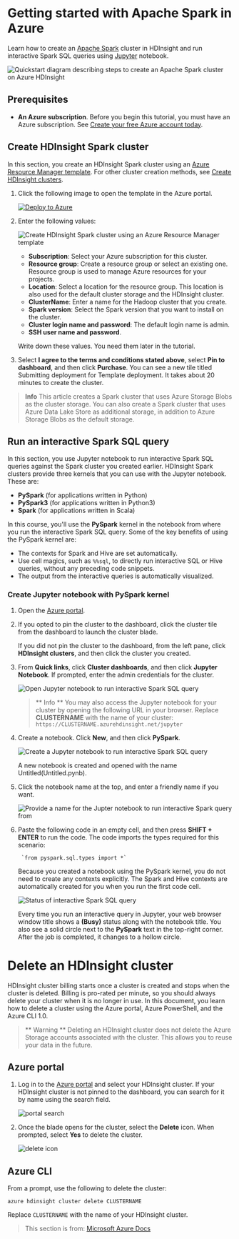 # Getting started with Apache Spark in Azure

Learn how to create an [Apache Spark](hdinsight-apache-spark-overview.md) cluster in HDInsight and run interactive Spark SQL queries using [Jupyter](https://jupyter.org) notebook.

![Quickstart diagram describing steps to create an Apache Spark cluster on Azure HDInsight](hdinsight-spark-quickstart-interactive-spark-query-flow.png "Spark quickstart using Apache Spark in HDInsight. Steps illustrated: create a cluster; run Spark interactive query")

## Prerequisites

* **An Azure subscription**. Before you begin this tutorial, you must have an Azure subscription. See [Create your free Azure account today](https://azure.microsoft.com/free).

## Create HDInsight Spark cluster

In this section, you create an HDInsight Spark cluster using an [Azure Resource Manager template](https://azure.microsoft.com/resources/templates/101-hdinsight-spark-linux/). For other cluster creation methods, see [Create HDInsight clusters](hdinsight-hadoop-provision-linux-clusters.md).

1. Click the following image to open the template in the Azure portal.         

    <a href="https://portal.azure.com/#create/Microsoft.Template/uri/https%3A%2F%2Fraw.githubusercontent.com%2FAzure%2Fazure-quickstart-templates%2Fmaster%2F101-hdinsight-spark-linux%2Fazuredeploy.json" target="_blank"><img src="deploy-to-azure.png" alt="Deploy to Azure"></a>

2. Enter the following values:

    ![Create HDInsight Spark cluster using an Azure Resource Manager template](create-spark-cluster-in-hdinsight-using-azure-resource-manager-template.png "Create Spark cluster in HDInsight using an Azure Resource Manager template")

	* **Subscription**: Select your Azure subscription for this cluster.
	* **Resource group**: Create a resource group or select an existing one. Resource group is used to manage Azure resources for your projects.
	* **Location**: Select a location for the resource group.  This location is also used for the default cluster storage and the HDInsight cluster.
	* **ClusterName**: Enter a name for the Hadoop cluster that you create.
	* **Spark version**: Select the Spark version that you want to install on the cluster.
	* **Cluster login name and password**: The default login name is admin.
	* **SSH user name and password**.

   Write down these values.  You need them later in the tutorial.

3. Select **I agree to the terms and conditions stated above**, select **Pin to dashboard**, and then click **Purchase**. You can see a new tile titled Submitting deployment for Template deployment. It takes about 20 minutes to create the cluster.

> **Info** This article creates a Spark cluster that uses Azure Storage Blobs as the cluster storage. You can also create a Spark cluster that uses Azure Data Lake Store as additional storage, in addition to Azure Storage Blobs as the default storage.

## Run an interactive Spark SQL query

In this section, you use Jupyter notebook to run interactive Spark SQL queries against the Spark cluster you created earlier. HDInsight Spark clusters provide three kernels that you can use with the Jupyter notebook. These are:

* **PySpark** (for applications written in Python)
* **PySpark3** (for applications written in Python3)
* **Spark** (for applications written in Scala)

In this course, you'll use the **PySpark** kernel in the notebook from where you run the interactive Spark SQL query. Some of the key benefits of using the PySpark kernel are:

* The contexts for Spark and Hive are set automatically.
* Use cell magics, such as `%%sql`, to directly run interactive SQL or Hive queries, without any preceding code snippets.
* The output from the interactive queries is automatically visualized.

### Create Jupyter notebook with PySpark kernel

1. Open the [Azure portal](https://portal.azure.com/).

2. If you opted to pin the cluster to the dashboard, click the cluster tile from the dashboard to launch the cluster blade.

	If you did not pin the cluster to the dashboard, from the left pane, click **HDInsight clusters**, and then click the cluster you created.

3. From **Quick links**, click **Cluster dashboards**, and then click **Jupyter Notebook**. If prompted, enter the admin credentials for the cluster.

   ![Open Jupyter notebook to run interactive Spark SQL query](hdinsight-spark-open-jupyter-interactive-spark-sql-query.png "Open Jupyter notebook to run interactive Spark SQL query")

   >** Info ** You may also access the Jupyter notebook for your cluster by opening the following URL in your browser. Replace **CLUSTERNAME** with the name of your cluster:
   `https://CLUSTERNAME.azurehdinsight.net/jupyter`

3. Create a notebook. Click **New**, and then click **PySpark**.

   ![Create a Jupyter notebook to run interactive Spark SQL query](hdinsight-spark-create-jupyter-interactive-spark-sql-query.png "Create a Jupyter notebook to run interactive Spark SQL query")

   A new notebook is created and opened with the name Untitled(Untitled.pynb).

4. Click the notebook name at the top, and enter a friendly name if you want.

    ![Provide a name for the Jupter notebook to run interactive Spark query from](hdinsight-spark-jupyter-notebook-name.png "Provide a name for the Jupter notebook to run interactive Spark query from")

5. Paste the following code in an empty cell, and then press **SHIFT + ENTER** to run the code. The code imports the types required for this scenario:

		`from pyspark.sql.types import *`

    Because you created a notebook using the PySpark kernel, you do not need to create any contexts explicitly. The Spark and Hive contexts are automatically created for you when you run the first code cell.

    ![Status of interactive Spark SQL query](hdinsight-spark-interactive-spark-query-status.png "Status of interactive Spark SQL query")

    Every time you run an interactive query in Jupyter, your web browser window title shows a **(Busy)** status along with the notebook title. You also see a solid circle next to the **PySpark** text in the top-right corner. After the job is completed, it changes to a hollow circle.

# Delete an HDInsight cluster

HDInsight cluster billing starts once a cluster is created and stops when the cluster is deleted. Billing is pro-rated per minute, so you should always delete your cluster when it is no longer in use. In this document, you learn how to delete a cluster using the Azure portal, Azure PowerShell, and the Azure CLI 1.0.

>** Warning **
Deleting an HDInsight cluster does not delete the Azure Storage accounts associated with the cluster. This allows you to reuse your data in the future.

## Azure portal

1. Log in to the [Azure portal](https://portal.azure.com) and select your HDInsight cluster. If your HDInsight cluster is not pinned to the dashboard, you can search for it by name using the search field.

    ![portal search](navbar.png)

2. Once the blade opens for the cluster, select the **Delete** icon. When prompted, select **Yes** to delete the cluster.

    ![delete icon](deletecluster.png)

## Azure CLI

From a prompt, use the following to delete the cluster:

    azure hdinsight cluster delete CLUSTERNAME

Replace `CLUSTERNAME` with the name of your HDInsight cluster.

> This section is from: [Microsoft Azure Docs](https://github.com/MicrosoftDocs/azure-docs)
